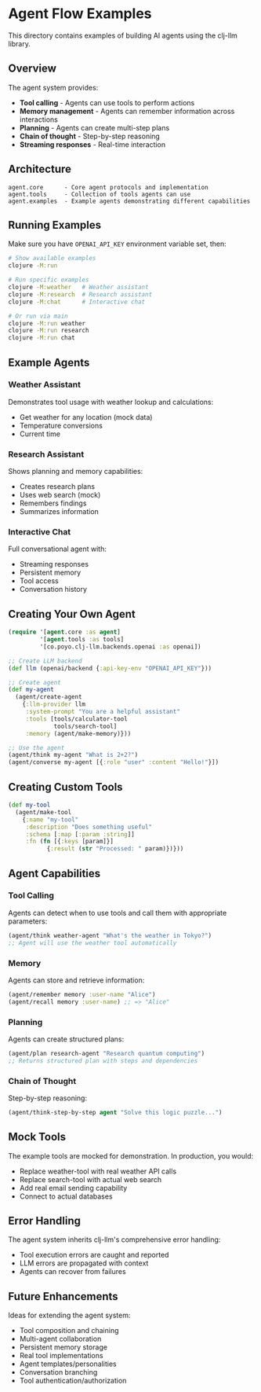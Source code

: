 # Agent Flow Examples

This directory contains examples of building AI agents using the clj-llm library.

## Overview

The agent system provides:
- **Tool calling** - Agents can use tools to perform actions
- **Memory management** - Agents can remember information across interactions
- **Planning** - Agents can create multi-step plans
- **Chain of thought** - Step-by-step reasoning
- **Streaming responses** - Real-time interaction

## Architecture

```
agent.core      - Core agent protocols and implementation
agent.tools     - Collection of tools agents can use
agent.examples  - Example agents demonstrating different capabilities
```

## Running Examples

Make sure you have `OPENAI_API_KEY` environment variable set, then:

```bash
# Show available examples
clojure -M:run

# Run specific examples
clojure -M:weather   # Weather assistant
clojure -M:research  # Research assistant
clojure -M:chat      # Interactive chat

# Or run via main
clojure -M:run weather
clojure -M:run research
clojure -M:run chat
```

## Example Agents

### Weather Assistant
Demonstrates tool usage with weather lookup and calculations:
- Get weather for any location (mock data)
- Temperature conversions
- Current time

### Research Assistant
Shows planning and memory capabilities:
- Creates research plans
- Uses web search (mock)
- Remembers findings
- Summarizes information

### Interactive Chat
Full conversational agent with:
- Streaming responses
- Persistent memory
- Tool access
- Conversation history

## Creating Your Own Agent

```clojure
(require '[agent.core :as agent]
         '[agent.tools :as tools]
         '[co.poyo.clj-llm.backends.openai :as openai])

;; Create LLM backend
(def llm (openai/backend {:api-key-env "OPENAI_API_KEY"}))

;; Create agent
(def my-agent 
  (agent/create-agent
    {:llm-provider llm
     :system-prompt "You are a helpful assistant"
     :tools [tools/calculator-tool
             tools/search-tool]
     :memory (agent/make-memory)}))

;; Use the agent
(agent/think my-agent "What is 2+2?")
(agent/converse my-agent [{:role "user" :content "Hello!"}])
```

## Creating Custom Tools

```clojure
(def my-tool
  (agent/make-tool
    {:name "my-tool"
     :description "Does something useful"
     :schema [:map [:param :string]]
     :fn (fn [{:keys [param]}]
           {:result (str "Processed: " param)})}))
```

## Agent Capabilities

### Tool Calling
Agents can detect when to use tools and call them with appropriate parameters:
```clojure
(agent/think weather-agent "What's the weather in Tokyo?")
;; Agent will use the weather tool automatically
```

### Memory
Agents can store and retrieve information:
```clojure
(agent/remember memory :user-name "Alice")
(agent/recall memory :user-name) ;; => "Alice"
```

### Planning
Agents can create structured plans:
```clojure
(agent/plan research-agent "Research quantum computing")
;; Returns structured plan with steps and dependencies
```

### Chain of Thought
Step-by-step reasoning:
```clojure
(agent/think-step-by-step agent "Solve this logic puzzle...")
```

## Mock Tools

The example tools are mocked for demonstration. In production, you would:
- Replace weather-tool with real weather API calls
- Replace search-tool with actual web search
- Add real email sending capability
- Connect to actual databases

## Error Handling

The agent system inherits clj-llm's comprehensive error handling:
- Tool execution errors are caught and reported
- LLM errors are propagated with context
- Agents can recover from failures

## Future Enhancements

Ideas for extending the agent system:
- Tool composition and chaining
- Multi-agent collaboration
- Persistent memory storage
- Real tool implementations
- Agent templates/personalities
- Conversation branching
- Tool authentication/authorization